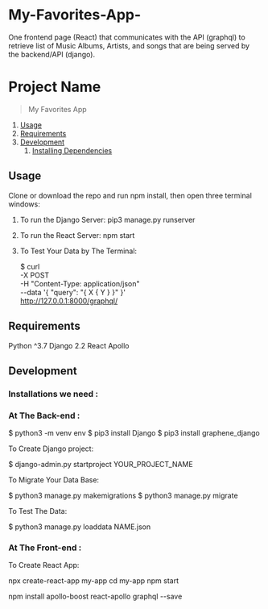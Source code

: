 # My-Favorites-App-
One frontend page (React) that communicates with the API (graphql) to retrieve list of Music Albums, Artists, and songs that are being served by the backend/API (django).


# Project Name

>  My Favorites App



1. [Usage](#Usage)
1. [Requirements](#requirements)
1. [Development](#development)
    1. [Installing Dependencies](#installing-dependencies)
  

## Usage
  Clone or download the repo and run npm install, then open three terminal windows:
1. To run the Django Server: pip3 manage.py runserver
2. To run the React Server: npm start
3. To Test Your Data by The Terminal: 

    $ curl \
      -X POST \
      -H "Content-Type: application/json" \
      --data '{ "query": "{ X { Y } }" }' \
      http://127.0.0.1:8000/graphql/

 

## Requirements

Python ^3.7
Django 2.2
React
Apollo

## Development

### Installations we need : 

 
### At The Back-end :


$ python3 -m venv env
$ pip3 install Django
$ pip3 install graphene_django 

To Create Django project:

$ django-admin.py startproject YOUR_PROJECT_NAME 

To Migrate Your Data Base: 

$ python3 manage.py makemigrations
$ python3 manage.py migrate

To Test The Data:

$ python3 manage.py loaddata NAME.json



### At The Front-end : 


To Create React App:

npx create-react-app my-app
cd my-app
npm start


npm install apollo-boost react-apollo graphql --save



 


